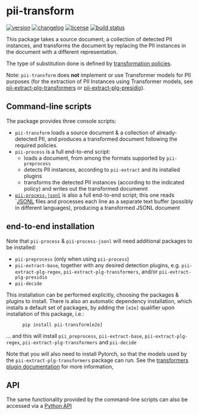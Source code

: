 # pii-transform

[![version](https://img.shields.io/pypi/v/pii-transform)](https://pypi.org/project/pii-transform)
[![changelog](https://img.shields.io/badge/change-log-blue)](CHANGES.md)
[![license](https://img.shields.io/pypi/l/pii-transform)](LICENSE)
[![build status](https://github.com/piisa/pii-transform/actions/workflows/pii-transform-pr.yml/badge.svg)](https://github.com/piisa/pii-transform/actions)

This package takes a source document, a collection of detected PII instances,
and transforms the document by replacing the PII instances in the document
with a different representation.

The type of substitution done is defined by [transformation policies].

Note: `pii-transform` does **not** implement or use Transformer models for PII
purposes (for the extraction of PII Instances using Transformer models, see
[pii-extract-plg-transformers] or [pii-extract-plg-presidio]).

## Command-line scripts

The package provides three console scripts:

 * `pii-transform` loads a source document & a collection of already-detected
   PII, and produces a transformed document following the required policies.
 * `pii-process` is a full end-to-end script:
    - loads a document, from among the formats supported by `pii-preprocess`
	- detects PII instances, according to `pii-extract` and its installed
	  plugins
    - transforms the detected PII instances (according to the indicated policy)
	  and writes out the transformed documennt
 * [`pii-process-jsonl`] is also a full end-to-end script; this one reads
   `[JSONL] files and processes each line as a separate text buffer (possibly in
   different languages), producing a transformed JSONL document
	  
	  
## end-to-end installation

Note that `pii-process` & `pii-process-jsonl` will need additional packages
to be installed:
 * `pii-preprocess` (only when using `pii-process`)
 * `pii-extract-base`, together with any desired detection plugins, e.g.
   `pii-extract-plg-regex`, `pii-extract-plg-transformers`,
   and/or `pii-extract-plg-presidio`
 * `pii-decide`

This installation can be performed explicitly, choosing the packages & plugins
to install. There is also an automatic dependency installation, which
installs a default set of packages, by adding the `[e2e]` qualifier upon
installation of this package, i.e.:

          pip install pii-transform[e2e]

... and this will install `pii_preprocess`, `pii-extract-base`,
`pii-extract-plg-regex`, `pii-extract-plg-transformers` and `pii-decide`

Note that you will also need to install Pytorch, so that the models used by
the `pii-extract-plg-transformers` package can run. See the [transformers
plugin documentation] for more information,


## API

The same functionality provided by the command-line scripts can also be
accessed via a [Python API]



[transformation policies]: doc/policies.md
[Python API]: doc/api.md
[`pii-process-jsonl`]: doc/jsonl.md
[pii-extract-plg-transformers]: https://github.com/piisa/pii-extract-plg-transformers
[pii-extract-plg-presidio]: https://github.com/piisa/pii-extract-plg-presidio
[transformers plugin documentation]: https://github.com/piisa/pii-extract-plg-transformers
[JSONL]: https://jsonlines.org
